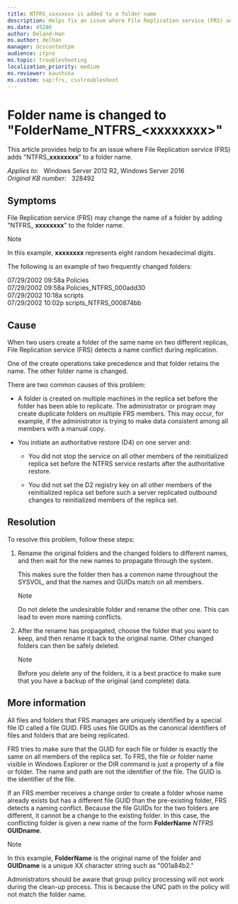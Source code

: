 ```yaml
---
title: NTFRS_xxxxxxxx is added to a folder name
description: Helps fix an issue where File Replication service (FRS) adds "NTFRS_xxxxxxxx" to a folder name.
ms.date: 45286
author: Deland-Han
ms.author: delhan
manager: dcscontentpm
audience: itpro
ms.topic: troubleshooting
localization_priority: medium
ms.reviewer: kaushika
ms.custom: sap:frs, csstroubleshoot
---
```

# Folder name is changed to "FolderName_NTFRS_\<xxxxxxxx>"

This article provides help to fix an issue where File Replication service (FRS) adds "NTFRS_**xxxxxxxx**" to a folder name.

_Applies to:_ &nbsp; Windows Server 2012 R2, Windows Server 2016  
_Original KB number:_ &nbsp; 328492

## Symptoms

File Replication service (FRS) may change the name of a folder by adding "NTFRS_ **xxxxxxxx**" to the folder name.

> [!NOTE]
> In this example, **xxxxxxxx** represents eight random hexadecimal digits.

The following is an example of two frequently changed folders:

07/29/2002 09:58a Policies  
07/29/2002 09:58a Policies_NTFRS_000add30  
07/29/2002 10:18a scripts  
07/29/2002 10:02p scripts_NTFRS_000874bb  

## Cause

When two users create a folder of the same name on two different replicas, File Replication service (FRS) detects a name conflict during replication.

One of the create operations take precedence and that folder retains the name. The other folder name is changed.

There are two common causes of this problem:

- A folder is created on multiple machines in the replica set before the folder has been able to replicate. The administrator or program may create duplicate folders on multiple FRS members. This may occur, for example, if the administrator is trying to make data consistent among all members with a manual copy.

- You initiate an authoritative restore (D4) on one server and:  

  - You did not stop the service on all other members of the reinitialized replica set before the NTFRS service restarts after the authoritative restore.

  - You did not set the D2 registry key on all other members of the reinitialized replica set before such a server replicated outbound changes to reinitialized members of the replica set.

## Resolution

To resolve this problem, follow these steps:

1. Rename the original folders and the changed folders to different names, and then wait for the new names to propagate through the system.

    This makes sure the folder then has a common name throughout the SYSVOL, and that the names and GUIDs match on all members.

    > [!NOTE]
    > Do not delete the undesirable folder and rename the other one. This can lead to even more naming conflicts.

2. After the rename has propagated, choose the folder that you want to keep, and then rename it back to the original name. Other changed folders can then be safely deleted.

    > [!NOTE]
    > Before you delete any of the folders, it is a best practice to make sure that you have a backup of the original (and complete) data.

## More information

All files and folders that FRS manages are uniquely identified by a special file ID called a file GUID. FRS uses file GUIDs as the canonical identifiers of files and folders that are being replicated.

FRS tries to make sure that the GUID for each file or folder is exactly the same on all members of the replica set. To FRS, the file or folder name visible in Windows Explorer or the DIR command is just a property of a file or folder. The name and path are not the identifier of the file. The GUID is the identifier of the file.

If an FRS member receives a change order to create a folder whose name already exists but has a different file GUID than the pre-existing folder, FRS detects a naming conflict. Because the file GUIDs for the two folders are different, it cannot be a change to the existing folder. In this case, the conflicting folder is given a new name of the form **FolderName** _NTFRS_ **GUIDname**.

> [!NOTE]
> In this example, **FolderName** is the original name of the folder and **GUIDname** is a unique XX character string such as "001a84b2."

Administrators should be aware that group policy processing will not work during the clean-up process. This is because the UNC path in the policy will not match the folder name.
